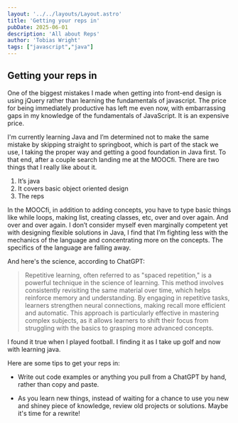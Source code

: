 ```yaml
---
layout: '../../layouts/Layout.astro'
title: 'Getting your reps in'
pubDate: 2025-06-01
description: 'All about Reps'
author: 'Tobias Wright'
tags: ["javascript","java"]
---
```


## Getting your reps in

One of the biggest mistakes I made when getting into front-end design is using jQuery rather than learning the fundamentals of javascript. The price for being immediately productive has left me even now, with embarrassing gaps in my knowledge of the fundamentals of JavaScript. It is an expensive price.

I'm currently learning Java and I’m determined not to make the same mistake by skipping straight to springboot, which is part of the stack we use, I taking the proper way and getting a good foundation in Java first. To that end, after a couple search landing me at the MOOCfi.
There are two things that I really like about it.

1.	It’s java
2.	It covers basic object oriented design
3.	The reps

In the MOOCfi, in addition to adding concepts, you have to type basic things like while loops, making list, creating classes, etc, over and over again. And over and over again. I don’t consider myself even marginally competent yet with designing flexible solutions in Java, I find that I’m fighting less with the mechanics of the language and concentrating more on the concepts. The specifics of the language are falling away.

And here's the science, according to ChatGPT:

> Repetitive learning, often referred to as "spaced repetition," is a powerful technique in the science of learning. This method involves consistently revisiting the same material over time, which helps reinforce memory and understanding. By engaging in repetitive tasks, learners strengthen neural connections, making recall more efficient and automatic. This approach is particularly effective in mastering complex subjects, as it allows learners to shift their focus from struggling with the basics to grasping more advanced concepts. 

I found it true when I played football. I finding it as I take up golf and now with learning java.

Here are some tips to get your reps in:

- Write out code examples or anything you pull from a ChatGPT by hand, rather than copy and paste.

- As you learn new things, instead of waiting for a chance to use you new and shiney piece of knowledge, review old projects or solutions. Maybe it's time for a rewrite!

